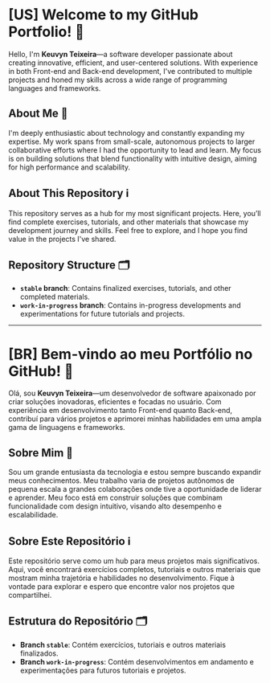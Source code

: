 # [US] Welcome to my GitHub Portfolio! 👋

Hello, I'm **Keuvyn Teixeira**—a software developer passionate about creating innovative, efficient, and user-centered solutions. With experience in both Front-end and Back-end development, I've contributed to multiple projects and honed my skills across a wide range of programming languages and frameworks.

## About Me 🚀

I'm deeply enthusiastic about technology and constantly expanding my expertise. My work spans from small-scale, autonomous projects to larger collaborative efforts where I had the opportunity to lead and learn. My focus is on building solutions that blend functionality with intuitive design, aiming for high performance and scalability.

## About This Repository ℹ️

This repository serves as a hub for my most significant projects. Here, you’ll find complete exercises, tutorials, and other materials that showcase my development journey and skills. Feel free to explore, and I hope you find value in the projects I've shared.

## Repository Structure 🗂️

- **`stable` branch**: Contains finalized exercises, tutorials, and other completed materials.
- **`work-in-progress` branch**: Contains in-progress developments and experimentations for future tutorials and projects.

---

# [BR] Bem-vindo ao meu Portfólio no GitHub! 👋

Olá, sou **Keuvyn Teixeira**—um desenvolvedor de software apaixonado por criar soluções inovadoras, eficientes e focadas no usuário. Com experiência em desenvolvimento tanto Front-end quanto Back-end, contribuí para vários projetos e aprimorei minhas habilidades em uma ampla gama de linguagens e frameworks.

## Sobre Mim 🚀

Sou um grande entusiasta da tecnologia e estou sempre buscando expandir meus conhecimentos. Meu trabalho varia de projetos autônomos de pequena escala a grandes colaborações onde tive a oportunidade de liderar e aprender. Meu foco está em construir soluções que combinam funcionalidade com design intuitivo, visando alto desempenho e escalabilidade.

## Sobre Este Repositório ℹ️

Este repositório serve como um hub para meus projetos mais significativos. Aqui, você encontrará exercícios completos, tutoriais e outros materiais que mostram minha trajetória e habilidades no desenvolvimento. Fique à vontade para explorar e espero que encontre valor nos projetos que compartilhei.

## Estrutura do Repositório 🗂️

- **Branch `stable`**: Contém exercícios, tutoriais e outros materiais finalizados.
- **Branch `work-in-progress`**: Contém desenvolvimentos em andamento e experimentações para futuros tutoriais e projetos.